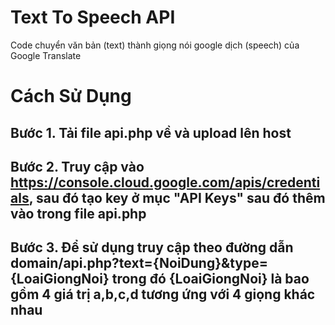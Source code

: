 # Text To Speech API
Code chuyển văn bản (text) thành giọng nói google dịch (speech) của Google Translate
# Cách Sử Dụng
## Bước 1. Tải file api.php về và upload lên host
## Bước 2. Truy cập vào https://console.cloud.google.com/apis/credentials, sau đó tạo key ở mục "API Keys" sau đó thêm vào trong file api.php
## Bước 3. Để sử dụng truy cập theo đường dẫn domain/api.php?text={NoiDung}&type={LoaiGiongNoi} trong đó {LoaiGiongNoi} là bao gồm 4 giá trị a,b,c,d tương ứng với 4 giọng khác nhau
